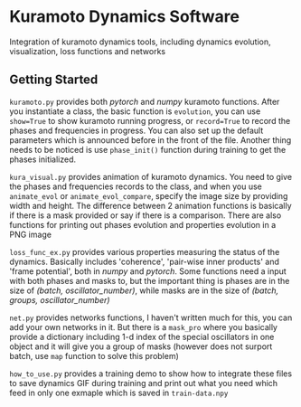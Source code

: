 # Kuramoto Dynamics Software

Integration of kuramoto dynamics tools, including dynamics evolution, visualization, loss functions and networks

## Getting Started

`kuramoto.py` provides both *pytorch* and *numpy* kuramoto functions. After you instantiate a class, the basic function is `evolution`, you can use `show=True` to show kuramoto running progress, or `record=True` to record the phases and frequencies in progress. You can also set up the default parameters which is announced before in the front of the file. Another thing needs to be noticed is use `phase_init()` function during training to get the phases initialized.


`kura_visual.py` provides animation of kuramoto dynamics. You need to give the phases and frequencies records to the class, and when you use  `animate_evol` or `animate_evol_compare`, specify the image size by providing width and height. The difference between 2 animation functions is basically if there is a mask provided or say if there is a comparison. There are also functions for printing out phases evolution and properties evolution in a PNG image

`loss_func_ex.py` provides various properties measuring the status of the dynamics. Basically includes 'coherence', 'pair-wise inner products' and 'frame potential', both in *numpy* and *pytorch*. Some functions need a input with both phases and masks to, but the important thing is phases are in the size of *(batch, oscillator_number)*, while masks are in the size of *(batch, groups, oscillator_number)*

`net.py` provides networks functions, I haven't written much for this, you can add your own networks in it. But there is a `mask_pro` where you basically provide a dictionary including 1-d index of the special oscillators in one object and it will give you a group of masks (however does not surport batch, use `map` function to solve this problem)

`how_to_use.py` provides a training demo to show how to integrate these files to save dynamics GIF during training and print out what you need which feed in only one exmaple which is saved in `train-data.npy`
